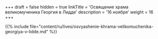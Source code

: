 +++
draft = false
hidden = true
linkTitle = 'Освящение храма великомученика Георгия в Лидде'
description = '16 ноября'
weight = 16
+++

{{% include file="content/ru/lives/osvyashenie-khrama-velikomuchenika-georgiya-v-lidde.md" %}}
